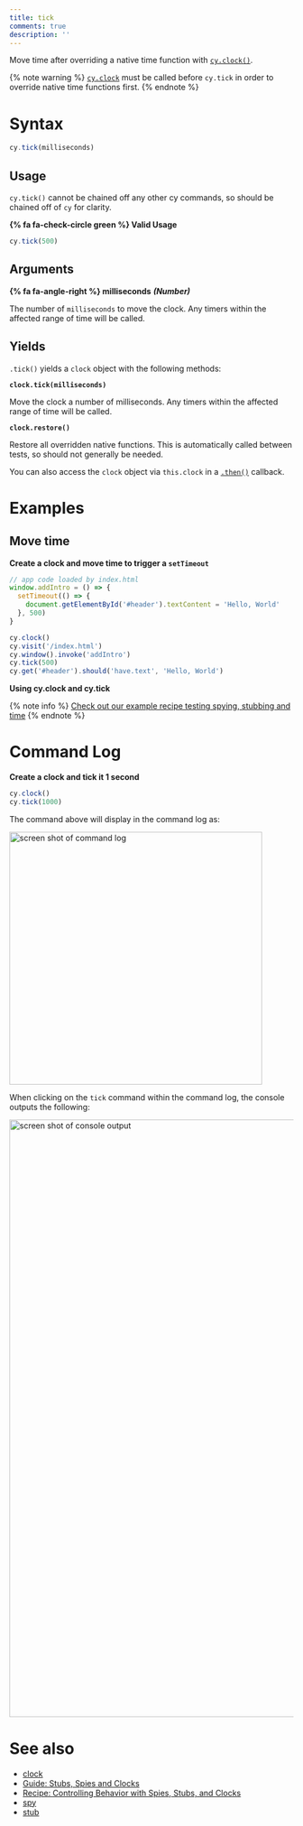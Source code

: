 ```yaml
---
title: tick
comments: true
description: ''
---
```


Move time after overriding a native time function with [`cy.clock()`](https://on.cypress.io/api/clock).

{% note warning %}
[`cy.clock`](https://on.cypress.io/api/clock) must be called before `cy.tick` in order to override native time functions first.
{% endnote %}

# Syntax

```javascript
cy.tick(milliseconds)
```

## Usage

`cy.tick()` cannot be chained off any other cy commands, so should be chained off of `cy` for clarity.

**{% fa fa-check-circle green %} Valid Usage**

```javascript
cy.tick(500)
```

## Arguments

**{% fa fa-angle-right %} milliseconds** ***(Number)***

The number of `milliseconds` to move the clock. Any timers within the affected range of time will be called.

## Yields

`.tick()` yields a `clock` object with the following methods:

**`clock.tick(milliseconds)`**

Move the clock a number of milliseconds. Any timers within the affected range of time will be called.

**`clock.restore()`**

Restore all overridden native functions. This is automatically called between tests, so should not generally be needed.

You can also access the `clock` object via `this.clock` in a [`.then()`](https://on.cypress.io/api/then) callback.


# Examples

## Move time

**Create a clock and move time to trigger a `setTimeout`**

```javascript
// app code loaded by index.html
window.addIntro = () => {
  setTimeout(() => {
    document.getElementById('#header').textContent = 'Hello, World'
  }, 500)
}
```

```javascript
cy.clock()
cy.visit('/index.html')
cy.window().invoke('addIntro')
cy.tick(500)
cy.get('#header').should('have.text', 'Hello, World')
```

**Using cy.clock and cy.tick**

{% note info %}
[Check out our example recipe testing spying, stubbing and time](https://github.com/cypress-io/cypress-example-recipes/blob/master/cypress/integration/spy_stub_clock_spec.js)
{% endnote %}

# Command Log

**Create a clock and tick it 1 second**

```javascript
cy.clock()
cy.tick(1000)
```

The command above will display in the command log as:

<img width="448" alt="screen shot of command log" src="https://cloud.githubusercontent.com/assets/1157043/22437918/059f60a6-e6f8-11e6-903d-d868e044615d.png">

When clicking on the `tick` command within the command log, the console outputs the following:

<img width="1059" alt="screen shot of console output" src="https://cloud.githubusercontent.com/assets/1157043/22438009/504fecd8-e6f8-11e6-8ef1-4d7cb0b5594c.png">

# See also

- [clock](https://on.cypress.io/api/clock)
- [Guide: Stubs, Spies and Clocks ](https://on.cypress.io/guides/stubs-spies-clocks)
- [Recipe: Controlling Behavior with Spies, Stubs, and Clocks](https://github.com/cypress-io/cypress-example-recipes#controlling-behavior-with-spies-stubs-and-clocks)
- [spy](https://on.cypress.io/api/spy)
- [stub](https://on.cypress.io/api/stub)
